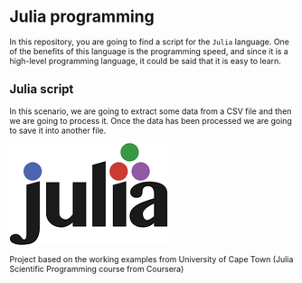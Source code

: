 # Julia programming

In this repository, you are going to find a script for the `Julia` language.
One of the benefits of this language is the programming speed, and since it is a high-level programming language, it could be said that it is easy to learn.

## Julia script

In this scenario, we are going to extract some data from a CSV file and then we are going to process it. Once the data has been processed we are going to save it into another file.

!["Image"](logo.png)

Project based on the working examples from University of Cape Town (Julia Scientific Programming course from Coursera)